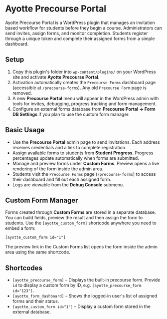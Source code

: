 # Ayotte Precourse Portal

Ayotte Precourse Portal is a WordPress plugin that manages an invitation based workflow for students before they begin a course. Administrators can send invites, assign forms, and monitor completion. Students register through a unique token and complete their assigned forms from a simple dashboard.

## Setup

1. Copy this plugin's folder into `wp-content/plugins/` on your WordPress site and activate **Ayotte Precourse Portal**.
2. Activation automatically creates the `Precourse Forms` dashboard page (accessible at `/precourse-forms`). Any old `Precourse Form` page is removed.
3. A new **Precourse Portal** menu will appear in the WordPress admin with tools for invites, debugging, progress tracking and form management.
4. Configure an external forms database from **Precourse Portal → Form DB Settings** if you plan to use the custom form manager.

## Basic Usage

- Use the **Precourse Portal** admin page to send invitations. Each address receives credentials and a link to complete registration.
- Assign available forms to students from **Student Progress**. Progress percentages update automatically when forms are submitted.
- Manage and preview forms under **Custom Forms**. Preview opens a live rendering of the form inside the admin area.
- Students visit the `Precourse Forms` page (`/precourse-forms`) to access their dashboard and fill out each assigned form.
- Logs are viewable from the **Debug Console** submenu.

## Custom Form Manager

Forms created through **Custom Forms** are stored in a separate database. You can build fields, preview the result and then assign the form to students. Use the `[ayotte_custom_form]` shortcode anywhere you need to embed a form:

```
[ayotte_custom_form id="1"]
```

The preview link in the Custom Forms list opens the form inside the admin area using the same shortcode.

## Shortcodes

- ``[ayotte_precourse_form]`` – Displays the built‑in precourse form. Provide `id` to display a custom form by ID, e.g. ``[ayotte_precourse_form id="123"]``.
- ``[ayotte_form_dashboard]`` – Shows the logged‑in user's list of assigned forms and their status.
- ``[ayotte_custom_form id="1"]`` – Display a custom form stored in the external database.


